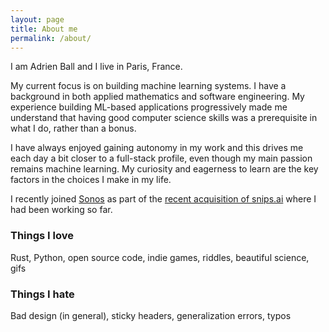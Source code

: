 ```yaml
---
layout: page
title: About me
permalink: /about/
---
```


I am Adrien Ball and I live in Paris, France.

My current focus is on building machine learning systems. I have a background in both applied mathematics and software engineering. My experience building ML-based applications progressively made me understand that having good computer science skills was a prerequisite in what I do, rather than a bonus.

I have always enjoyed gaining autonomy in my work and this drives me each day a bit closer to a full-stack profile, even though my main passion remains machine learning. My curiosity and eagerness to learn are the key factors in the choices I make in my life.

I recently joined [Sonos](https://www.sonos.com/) as part of the [recent acquisition of snips.ai](https://investors.sonos.com/news-and-events/investor-news/latest-news/2019/Sonos-Announces-Acquisition-of-Snips/default.aspx) where I had been working so far.

### Things I love
Rust, Python, open source code, indie games, riddles, beautiful science, gifs

### Things I hate
Bad design (in general), sticky headers, generalization errors, typos
